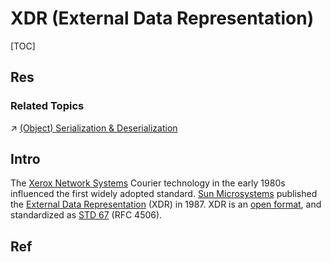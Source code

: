 # XDR (External Data Representation)

[TOC]



## Res
### Related Topics
↗ [(Object) Serialization & Deserialization](../../../../🏎️%20Computer%20Networking%20and%20Communication/📌%20Computer%20Networking%20Basics%20(Protocol%20Part)/0x02%20Presentation%20Layer%20(Syntax%20Layer)/(Object)%20Serialization%20&%20Deserialization/(Object)%20Serialization%20&%20Deserialization.md)



## Intro
The [Xerox Network Systems](https://en.wikipedia.org/wiki/Xerox_Network_Systems) Courier technology in the early 1980s influenced the first widely adopted standard. [Sun Microsystems](https://en.wikipedia.org/wiki/Sun_Microsystems "Sun Microsystems") published the [External Data Representation](https://en.wikipedia.org/wiki/External_Data_Representation "External Data Representation") (XDR) in 1987. XDR is an [open format](https://en.wikipedia.org/wiki/Open_format "Open format"), and standardized as [STD 67](https://tools.ietf.org/html/std67) (RFC 4506).



## Ref
